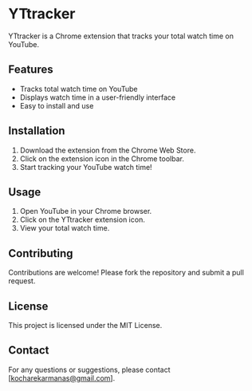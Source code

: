 # YTtracker

YTtracker is a Chrome extension that tracks your total watch time on YouTube.

## Features

- Tracks total watch time on YouTube
- Displays watch time in a user-friendly interface
- Easy to install and use

## Installation

1. Download the extension from the Chrome Web Store.
2. Click on the extension icon in the Chrome toolbar.
3. Start tracking your YouTube watch time!

## Usage

1. Open YouTube in your Chrome browser.
2. Click on the YTtracker extension icon.
3. View your total watch time.

## Contributing

Contributions are welcome! Please fork the repository and submit a pull request.

## License

This project is licensed under the MIT License.

## Contact

For any questions or suggestions, please contact [kocharekarmanas@gmail.com].
